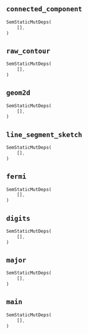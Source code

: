 ## `connected_component`

```rust
SemStaticMutDeps(
    [],
)
```

## `raw_contour`

```rust
SemStaticMutDeps(
    [],
)
```

## `geom2d`

```rust
SemStaticMutDeps(
    [],
)
```

## `line_segment_sketch`

```rust
SemStaticMutDeps(
    [],
)
```

## `fermi`

```rust
SemStaticMutDeps(
    [],
)
```

## `digits`

```rust
SemStaticMutDeps(
    [],
)
```

## `major`

```rust
SemStaticMutDeps(
    [],
)
```

## `main`

```rust
SemStaticMutDeps(
    [],
)
```
